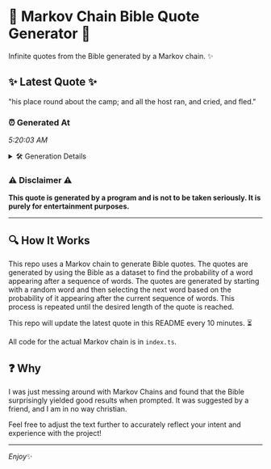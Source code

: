 # 📖 Markov Chain Bible Quote Generator 📖

Infinite quotes from the Bible generated by a Markov chain. ✨

## ✨ Latest Quote ✨
"his place round about the camp; and all the host ran, and cried, and fled."

### ⏰ Generated At
*5:20:03 AM*

<details>
    <summary>🛠️ Generation Details</summary>
    <p>
        <strong>🌱 Seed:</strong> his<br>
        <strong>🔄 Iterations:</strong> 14<br>
        <strong>📜 Context History:</strong><br>[ his ]: place<br>[ his, place ]: round<br>[ his, place, round ]: about<br>[ his, place, round, about ]: the<br>[ his, place, round, about, the ]: camp;<br>[ his, place, round, about, the, camp; ]: and<br>[ place, round, about, the, camp;, and ]: all<br>[ round, about, the, camp;, and, all ]: the<br>[ about, the, camp;, and, all, the ]: host<br>[ the, camp;, and, all, the, host ]: ran,<br>[ camp;, and, all, the, host, ran, ]: and<br>[ and, all, the, host, ran,, and ]: cried,<br>[ all, the, host, ran,, and, cried, ]: and<br>[ the, host, ran,, and, cried,, and ]: fled.<br>
    </p>
</details>

### ⚠️ Disclaimer ⚠️
**This quote is generated by a program and is not to be taken seriously. It is purely for entertainment purposes.**

---

## 🔍 How It Works

This repo uses a Markov chain to generate Bible quotes. The quotes are generated by using the Bible as a dataset to find the probability of a word appearing after a sequence of words. The quotes are generated by starting with a random word and then selecting the next word based on the probability of it appearing after the current sequence of words. This process is repeated until the desired length of the quote is reached.

This repo will update the latest quote in this README every 10 minutes. ⏳

All code for the actual Markov chain is in `index.ts`.

## ❓ Why

I was just messing around with Markov Chains and found that the Bible surprisingly yielded good results when prompted. 
It was suggested by a friend, and I am in no way christian.

Feel free to adjust the text further to accurately reflect your intent and experience with the project!

---

*Enjoy*✨
